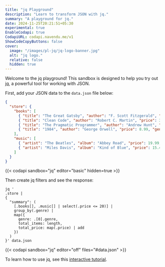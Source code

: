 ```yaml
---
title: "jq Playground"
description: "Learn to transform JSON with jq."
summary: "A playground for jq."
date: 2024-11-25T20:21:51+05:30
experimental: true
EnableCodapi: true
CodapiURL: codapi.navendu.me/v1
ShowCodeCopyButtons: false
cover:
  image: "/images/pl-jq/jq-logo-banner.jpg"
  alt: "jq logo."
  relative: false
  hidden: true
---
```


Welcome to the jq playground! This sandbox is designed to help you try out [jq](https://jqlang.github.io/), a powerful tool for working with JSON.

First, add your JSON data to the `data.json` file below:

```json {id="data.json"}
{
  "store": {
    "books": [
      { "title": "The Great Gatsby", "author": "F. Scott Fitzgerald", "price": 10.99, "genre": "fiction" },
      { "title": "Clean Code", "author": "Robert C. Martin", "price": 38.95, "genre": "non-fiction" },
      { "title": "The Pragmatic Programmer", "author": "Andrew Hunt", "price": 42.99, "genre": "non-fiction" },
      { "title": "1984", "author": "George Orwell", "price": 8.99, "genre": "fiction" }
    ],
    "music": [
      { "artist": "The Beatles", "album": "Abbey Road", "price": 19.99, "genre": "rock" },
      { "artist": "Miles Davis", "album": "Kind of Blue", "price": 15.49, "genre": "jazz" }
    ]
  }
}
```

{{< codapi sandbox="jq" editor="basic" hidden=true >}}

Then create jq filters and see the response:

```shell
jq '
.store | 
{
  "summary": (
    [.books[], .music[] | select(.price <= 20)] |
    group_by(.genre) |
    map({
      genre: .[0].genre,
      total_items: length,
      total_price: map(.price) | add
    })
  )
}' data.json
```

{{< codapi sandbox="jq" editor="off" files="#data.json" >}}

To learn how to use jq, see this [interactive tutorial](/posts/jq-interactive-guide/).
